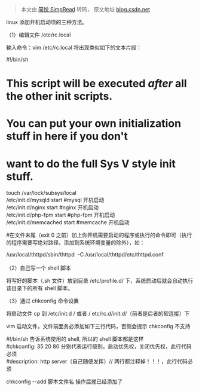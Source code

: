 > 本文由 [简悦 SimpRead](http://ksria.com/simpread/) 转码， 原文地址 [blog.csdn.net](https://blog.csdn.net/lylload/article/details/79488968)

linux 添加开机启动项的三种方法。

（1）编辑文件 /etc/rc.local

输入命令：vim /etc/rc.local 将出现类似如下的文本片段：

#!/bin/sh  
#  
# This script will be executed *after* all the other init scripts.  
# You can put your own initialization stuff in here if you don't  
# want to do the full Sys V style init stuff.

touch /var/lock/subsys/local  
/etc/init.d/mysqld start #mysql 开机启动  
/etc/init.d/nginx start #nginx 开机启动  
/etc/init.d/php-fpm start #php-fpm 开机启动  
/etc/init.d/memcached start #memcache 开机启动

#在文件末尾（exit 0 之前）加上你开机需要启动的程序或执行的命令即可（执行的程序需要写绝对路径，添加到系统环境变量的除外），如：

/usr/local/thttpd/sbin/thttpd  -C /usr/local/thttpd/etc/thttpd.conf  
   
（2）自己写一个 shell 脚本

将写好的脚本（.sh 文件）放到目录 /etc/profile.d/ 下，系统启动后就会自动执行该目录下的所有 shell 脚本。

（3）通过 chkconfig 命令设置

将启动文件 cp 到 /etc/init.d / 或者 / etc/rc.d/init.d/（前者是后者的软连接）下

vim 启动文件，文件前面务必添加如下三行代码，否侧会提示 chkconfig 不支持

#!/bin/sh 告诉系统使用的 shell, 所以的 shell 脚本都是这样  
#chkconfig: 35 20 80 分别代表运行级别，启动优先权，关闭优先权，此行代码必须  
#description: http server（自己随便发挥）// 两行都注释掉！！！，此行代码必须

chkconfig --add 脚本文件名 操作后就已经添加了